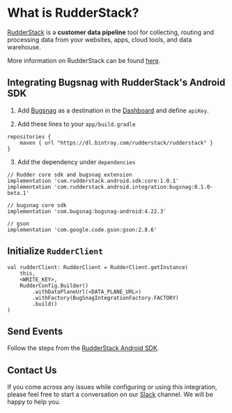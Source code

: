 # What is RudderStack?

[RudderStack](https://rudderstack.com/) is a **customer data pipeline** tool for collecting, routing and processing data from your websites, apps, cloud tools, and data warehouse.

More information on RudderStack can be found [here](https://github.com/rudderlabs/rudder-server).

## Integrating Bugsnag with RudderStack's Android SDK

1. Add [Bugsnag](https://www.bugsnag.com) as a destination in the [Dashboard](https://app.rudderstack.com/) and define `apiKey`.

2. Add these lines to your ```app/build.gradle```
```
repositories {
    maven { url "https://dl.bintray.com/rudderstack/rudderstack" }
}
```
3. Add the dependency under ```dependencies```
```
// Rudder core sdk and bugsnag extension
implementation 'com.rudderstack.android.sdk:core:1.0.1'
implementation 'com.rudderstack.android.integration:bugsnag:0.1.0-beta.1'

// bugsnag core sdk
implementation 'com.bugsnag:bugsnag-android:4.22.3'

// gson
implementation 'com.google.code.gson:gson:2.8.6'
```

## Initialize ```RudderClient```

```
val rudderClient: RudderClient = RudderClient.getInstance(
    this,
    <WRITE_KEY>,
    RudderConfig.Builder()
        .withDataPlaneUrl(<DATA_PLANE_URL>)
        .withFactory(BugSnagIntegrationFactory.FACTORY)
        .build()
)
```

## Send Events

Follow the steps from the [RudderStack Android SDK](https://github.com/rudderlabs/rudder-sdk-android).

## Contact Us

If you come across any issues while configuring or using this integration, please feel free to start a conversation on our [Slack](https://resources.rudderstack.com/join-rudderstack-slack) channel. We will be happy to help you.
